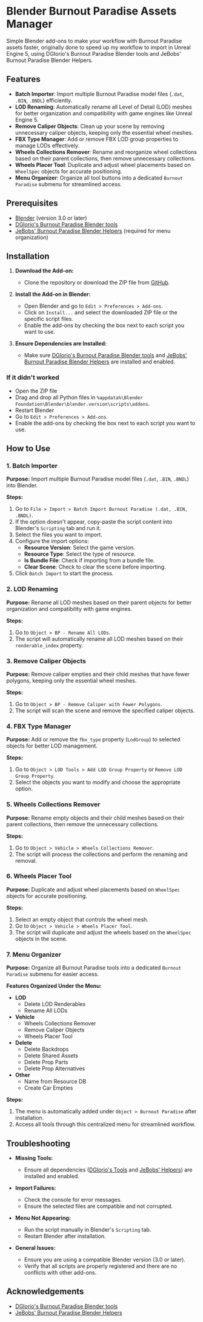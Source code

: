 # Blender Burnout Paradise Assets Manager

Simple Blender add-ons to make your workflow with Burnout Paradise assets faster, originally done to speed up my workflow to import in Unreal Engine 5, using DGIorio's Burnout Paradise Blender tools and JeBobs' Burnout Paradise Blender Helpers.

## Features

- **Batch Importer**: Import multiple Burnout Paradise model files (`.dat`, `.BIN`, `.BNDL`) efficiently.
- **LOD Renaming**: Automatically rename all Level of Detail (LOD) meshes for better organization and compatibility with game engines like Unreal Engine 5.
- **Remove Caliper Objects**: Clean up your scene by removing unnecessary caliper objects, keeping only the essential wheel meshes.
- **FBX Type Manager**: Add or remove FBX LOD group properties to manage LODs effectively.
- **Wheels Collections Remover**: Rename and reorganize wheel collections based on their parent collections, then remove unnecessary collections.
- **Wheels Placer Tool**: Duplicate and adjust wheel placements based on `WheelSpec` objects for accurate positioning.
- **Menu Organizer**: Organize all tool buttons into a dedicated `Burnout Paradise` submenu for streamlined access.

## Prerequisites

- [Blender](https://www.blender.org/) (version 3.0 or later)
- [DGIorio's Burnout Paradise Blender tools](https://drive.google.com/file/d/14rUHXb6-Pvbi-Bxcg-CWJaEEjGtFpV-4/view)
- [JeBobs' Burnout Paradise Blender Helpers](https://github.com/JeBobs/blender_burnout_paradise_helpers) (required for menu organization)

## Installation

1. **Download the Add-on:**
   - Clone the repository or download the ZIP file from [GitHub](https://github.com/your-repo/blender_burnout_batch_assets_import).

2. **Install the Add-on in Blender:**
   - Open Blender and go to `Edit > Preferences > Add-ons`.
   - Click on `Install...` and select the downloaded ZIP file or the specific script files.
   - Enable the add-ons by checking the box next to each script you want to use.

3. **Ensure Dependencies are Installed:**
   - Make sure [DGIorio's Burnout Paradise Blender tools](https://drive.google.com/file/d/14rUHXb6-Pvbi-Bxcg-CWJaEEjGtFpV-4/view) and [JeBobs' Burnout Paradise Blender Helpers](https://github.com/JeBobs/blender_burnout_paradise_helpers) are installed and enabled.
  
### If it didn't worked
- Open the ZIP file
- Drag and drop all Python files in `%appdata%\Blender Foundation\Blender\blender.version\scripts\addons`.
- Restart Blender
- Go to `Edit > Preferences > Add-ons`.
- Enable the add-ons by checking the box next to each script you want to use.

## How to Use

### 1. Batch Importer

**Purpose:** Import multiple Burnout Paradise model files (`.dat`, `.BIN`, `.BNDL`) into Blender.

**Steps:**

1. Go to `File > Import > Batch Import Burnout Paradise (.dat, .BIN, .BNDL)`.
2. If the option doesn't appear, copy-paste the script content into Blender's `Scripting` tab and run it.
3. Select the files you want to import.
4. Configure the import options:
   - **Resource Version**: Select the game version.
   - **Resource Type**: Select the type of resource.
   - **Is Bundle File**: Check if importing from a bundle file.
   - **Clear Scene**: Check to clear the scene before importing.
5. Click `Batch Import` to start the process.

### 2. LOD Renaming

**Purpose:** Rename all LOD meshes based on their parent objects for better organization and compatibility with game engines.

**Steps:**

1. Go to `Object > BP - Rename All LODs`.
2. The script will automatically rename all LOD meshes based on their `renderable_index` property.

### 3. Remove Caliper Objects

**Purpose:** Remove caliper empties and their child meshes that have fewer polygons, keeping only the essential wheel meshes.

**Steps:**

1. Go to `Object > BP - Remove Caliper with Fewer Polygons`.
2. The script will scan the scene and remove the specified caliper objects.

### 4. FBX Type Manager

**Purpose:** Add or remove the `fbx_type` property (`LodGroup`) to selected objects for better LOD management.

**Steps:**

1. Go to `Object > LOD Tools > Add LOD Group Property` or `Remove LOD Group Property`.
2. Select the objects you want to modify and choose the appropriate option.

### 5. Wheels Collections Remover

**Purpose:** Rename empty objects and their child meshes based on their parent collections, then remove the unnecessary collections.

**Steps:**

1. Go to `Object > Vehicle > Wheels Collections Remover`.
2. The script will process the collections and perform the renaming and removal.

### 6. Wheels Placer Tool

**Purpose:** Duplicate and adjust wheel placements based on `WheelSpec` objects for accurate positioning.

**Steps:**

1. Select an empty object that controls the wheel mesh.
2. Go to `Object > Vehicle > Wheels Placer Tool`.
3. The script will duplicate and adjust the wheels based on the `WheelSpec` objects in the scene.

### 7. Menu Organizer

**Purpose:** Organize all Burnout Paradise tools into a dedicated `Burnout Paradise` submenu for easier access.

**Features Organized Under the Menu:**

- **LOD**
  - Delete LOD Renderables
  - Rename All LODs
- **Vehicle**
  - Wheels Collections Remover
  - Remove Caliper Objects
  - Wheels Placer Tool
- **Delete**
  - Delete Backdrops
  - Delete Shared Assets
  - Delete Prop Parts
  - Delete Prop Alternatives
- **Other**
  - Name from Resource DB
  - Create Car Empties

**Steps:**

1. The menu is automatically added under `Object > Burnout Paradise` after installation.
2. Access all tools through this centralized menu for streamlined workflow.

## Troubleshooting

- **Missing Tools:**
  - Ensure all dependencies ([DGIorio's Tools](https://drive.google.com/file/d/14rUHXb6-Pvbi-Bxcg-CWJaEEjGtFpV-4/view) and [JeBobs' Helpers](https://github.com/JeBobs/blender_burnout_paradise_helpers)) are installed and enabled.
  
- **Import Failures:**
  - Check the console for error messages.
  - Ensure the selected files are compatible and not corrupted.
  
- **Menu Not Appearing:**
  - Run the script manually in Blender's `Scripting` tab.
  - Restart Blender after installation.

- **General Issues:**
  - Ensure you are using a compatible Blender version (3.0 or later).
  - Verify that all scripts are properly registered and there are no conflicts with other add-ons.


## Acknowledgements

- [DGIorio's Burnout Paradise Blender tools](https://drive.google.com/file/d/14rUHXb6-Pvbi-Bxcg-CWJaEEjGtFpV-4/view)
- [JeBobs' Burnout Paradise Blender Helpers](https://github.com/JeBobs/blender_burnout_paradise_helpers)
